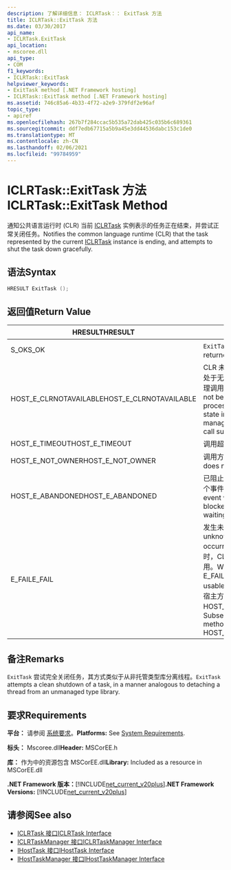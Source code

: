 ```yaml
---
description: 了解详细信息： ICLRTask：： ExitTask 方法
title: ICLRTask::ExitTask 方法
ms.date: 03/30/2017
api_name:
- ICLRTask.ExitTask
api_location:
- mscoree.dll
api_type:
- COM
f1_keywords:
- ICLRTask::ExitTask
helpviewer_keywords:
- ExitTask method [.NET Framework hosting]
- ICLRTask::ExitTask method [.NET Framework hosting]
ms.assetid: 746c85a6-4b33-4f72-a2e9-379fdf2e96af
topic_type:
- apiref
ms.openlocfilehash: 267b7f284ccac5b535a72dab425c035b6c689361
ms.sourcegitcommit: ddf7edb67715a5b9a45e3dd44536dabc153c1de0
ms.translationtype: MT
ms.contentlocale: zh-CN
ms.lasthandoff: 02/06/2021
ms.locfileid: "99784959"
---
```

# <a name="iclrtaskexittask-method"></a><span data-ttu-id="358bc-103">ICLRTask::ExitTask 方法</span><span class="sxs-lookup"><span data-stu-id="358bc-103">ICLRTask::ExitTask Method</span></span>

<span data-ttu-id="358bc-104">通知公共语言运行时 (CLR) 当前 [ICLRTask](iclrtask-interface.md) 实例表示的任务正在结束，并尝试正常关闭任务。</span><span class="sxs-lookup"><span data-stu-id="358bc-104">Notifies the common language runtime (CLR) that the task represented by the current [ICLRTask](iclrtask-interface.md) instance is ending, and attempts to shut the task down gracefully.</span></span>  
  
## <a name="syntax"></a><span data-ttu-id="358bc-105">语法</span><span class="sxs-lookup"><span data-stu-id="358bc-105">Syntax</span></span>  
  
```cpp  
HRESULT ExitTask ();  
```  
  
## <a name="return-value"></a><span data-ttu-id="358bc-106">返回值</span><span class="sxs-lookup"><span data-stu-id="358bc-106">Return Value</span></span>  
  
|<span data-ttu-id="358bc-107">HRESULT</span><span class="sxs-lookup"><span data-stu-id="358bc-107">HRESULT</span></span>|<span data-ttu-id="358bc-108">说明</span><span class="sxs-lookup"><span data-stu-id="358bc-108">Description</span></span>|  
|-------------|-----------------|  
|<span data-ttu-id="358bc-109">S_OK</span><span class="sxs-lookup"><span data-stu-id="358bc-109">S_OK</span></span>|<span data-ttu-id="358bc-110">`ExitTask` 已成功返回。</span><span class="sxs-lookup"><span data-stu-id="358bc-110">`ExitTask` returned successfully.</span></span>|  
|<span data-ttu-id="358bc-111">HOST_E_CLRNOTAVAILABLE</span><span class="sxs-lookup"><span data-stu-id="358bc-111">HOST_E_CLRNOTAVAILABLE</span></span>|<span data-ttu-id="358bc-112">CLR 未加载到进程中，或 CLR 处于无法运行托管代码或成功处理调用的状态。</span><span class="sxs-lookup"><span data-stu-id="358bc-112">The CLR has not been loaded into a process, or the CLR is in a state in which it cannot run managed code or process the call successfully.</span></span>|  
|<span data-ttu-id="358bc-113">HOST_E_TIMEOUT</span><span class="sxs-lookup"><span data-stu-id="358bc-113">HOST_E_TIMEOUT</span></span>|<span data-ttu-id="358bc-114">调用超时。</span><span class="sxs-lookup"><span data-stu-id="358bc-114">The call timed out.</span></span>|  
|<span data-ttu-id="358bc-115">HOST_E_NOT_OWNER</span><span class="sxs-lookup"><span data-stu-id="358bc-115">HOST_E_NOT_OWNER</span></span>|<span data-ttu-id="358bc-116">调用方不拥有该锁。</span><span class="sxs-lookup"><span data-stu-id="358bc-116">The caller does not own the lock.</span></span>|  
|<span data-ttu-id="358bc-117">HOST_E_ABANDONED</span><span class="sxs-lookup"><span data-stu-id="358bc-117">HOST_E_ABANDONED</span></span>|<span data-ttu-id="358bc-118">已阻止的线程或纤程正在等待某个事件时，该事件被取消。</span><span class="sxs-lookup"><span data-stu-id="358bc-118">An event was canceled while a blocked thread or fiber was waiting on it.</span></span>|  
|<span data-ttu-id="358bc-119">E_FAIL</span><span class="sxs-lookup"><span data-stu-id="358bc-119">E_FAIL</span></span>|<span data-ttu-id="358bc-120">发生未知的灾难性故障。</span><span class="sxs-lookup"><span data-stu-id="358bc-120">An unknown catastrophic failure occurred.</span></span> <span data-ttu-id="358bc-121">当方法返回 E_FAIL 时，CLR 在该进程内将不再可用。</span><span class="sxs-lookup"><span data-stu-id="358bc-121">When a method returns E_FAIL, the CLR is no longer usable within the process.</span></span> <span data-ttu-id="358bc-122">对宿主方法的后续调用会返回 HOST_E_CLRNOTAVAILABLE。</span><span class="sxs-lookup"><span data-stu-id="358bc-122">Subsequent calls to hosting methods return HOST_E_CLRNOTAVAILABLE.</span></span>|  
  
## <a name="remarks"></a><span data-ttu-id="358bc-123">备注</span><span class="sxs-lookup"><span data-stu-id="358bc-123">Remarks</span></span>  

 <span data-ttu-id="358bc-124">`ExitTask` 尝试完全关闭任务，其方式类似于从非托管类型库分离线程。</span><span class="sxs-lookup"><span data-stu-id="358bc-124">`ExitTask` attempts a clean shutdown of a task, in a manner analogous to detaching a thread from an unmanaged type library.</span></span>  
  
## <a name="requirements"></a><span data-ttu-id="358bc-125">要求</span><span class="sxs-lookup"><span data-stu-id="358bc-125">Requirements</span></span>  

 <span data-ttu-id="358bc-126">**平台：** 请参阅 [系统要求](../../get-started/system-requirements.md)。</span><span class="sxs-lookup"><span data-stu-id="358bc-126">**Platforms:** See [System Requirements](../../get-started/system-requirements.md).</span></span>  
  
 <span data-ttu-id="358bc-127">**标头：** Mscoree.dll</span><span class="sxs-lookup"><span data-stu-id="358bc-127">**Header:** MSCorEE.h</span></span>  
  
 <span data-ttu-id="358bc-128">**库：** 作为中的资源包含 MSCorEE.dll</span><span class="sxs-lookup"><span data-stu-id="358bc-128">**Library:** Included as a resource in MSCorEE.dll</span></span>  
  
 <span data-ttu-id="358bc-129">**.NET Framework 版本：**[!INCLUDE[net_current_v20plus](../../../../includes/net-current-v20plus-md.md)]</span><span class="sxs-lookup"><span data-stu-id="358bc-129">**.NET Framework Versions:** [!INCLUDE[net_current_v20plus](../../../../includes/net-current-v20plus-md.md)]</span></span>  
  
## <a name="see-also"></a><span data-ttu-id="358bc-130">请参阅</span><span class="sxs-lookup"><span data-stu-id="358bc-130">See also</span></span>

- [<span data-ttu-id="358bc-131">ICLRTask 接口</span><span class="sxs-lookup"><span data-stu-id="358bc-131">ICLRTask Interface</span></span>](iclrtask-interface.md)
- [<span data-ttu-id="358bc-132">ICLRTaskManager 接口</span><span class="sxs-lookup"><span data-stu-id="358bc-132">ICLRTaskManager Interface</span></span>](iclrtaskmanager-interface.md)
- [<span data-ttu-id="358bc-133">IHostTask 接口</span><span class="sxs-lookup"><span data-stu-id="358bc-133">IHostTask Interface</span></span>](ihosttask-interface.md)
- [<span data-ttu-id="358bc-134">IHostTaskManager 接口</span><span class="sxs-lookup"><span data-stu-id="358bc-134">IHostTaskManager Interface</span></span>](ihosttaskmanager-interface.md)
